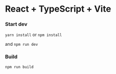 # React + TypeScript + Vite

### Start dev

```yarn install```
or
```npm install```

and
```npm run dev```


### Build

```npm run build```